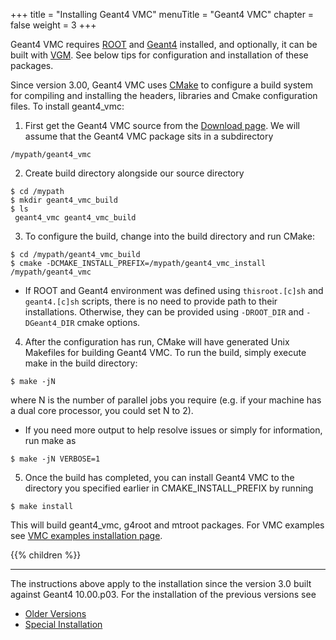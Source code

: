 +++
title = "Installing Geant4 VMC"
menuTitle = "Geant4 VMC"
chapter = false
weight = 3
+++

Geant4 VMC requires [ROOT](https://root.cern.ch/) and [Geant4](http://geant4.web.cern.ch/) installed, and optionally, it can be built with [VGM](https://github.com/vmc-project/vgm). See below tips for configuration and installation of these packages.

Since version 3.00, Geant4 VMC uses [CMake](https://cmake.org/) to configure a build system for compiling and installing the headers, libraries and Cmake configuration files. To install geant4_vmc:

1. First get the Geant4 VMC source from the  [Download page](/download/geant4_vmc). We will assume that the Geant4 VMC package sits in a subdirectory
```
/mypath/geant4_vmc
```
2. Create build directory alongside our source directory
```
$ cd /mypath
$ mkdir geant4_vmc_build
$ ls
 geant4_vmc geant4_vmc_build    
```

3. To configure the build, change into the build directory and run CMake:
```
$ cd /mypath/geant4_vmc_build 
$ cmake -DCMAKE_INSTALL_PREFIX=/mypath/geant4_vmc_install /mypath/geant4_vmc
```

  - If ROOT and Geant4 environment was defined using `thisroot.[c]sh` and `geant4.[c]sh` scripts, there is no need to provide path to their installations. Otherwise, they can be provided using `-DROOT_DIR` and `-DGeant4_DIR` cmake options.

4. After the configuration has run, CMake will have generated Unix Makefiles for building Geant4 VMC. To run the build, simply execute make in the build directory:
```
$ make -jN
```
where N is the number of parallel jobs you require (e.g. if your machine has a dual core processor, you could set N to 2).

  - If you need more output to help resolve issues or simply for information, run make as
```
$ make -jN VERBOSE=1
```

5. Once the build has completed, you can install Geant4 VMC to the directory you specified earlier in CMAKE_INSTALL_PREFIX by running
```
$ make install
```

This will build geant4_vmc, g4root and mtroot packages.
For VMC examples see [VMC examples installation page](/installation/examples).

{{% children  %}}

<hr>

The instructions above apply to the installation since the version 3.0 built against Geant4 10.00.p03. For the installation of the previous versions see

- [Older Versions](geant4_vmc-old)
- [Special Installation](special-installations)

